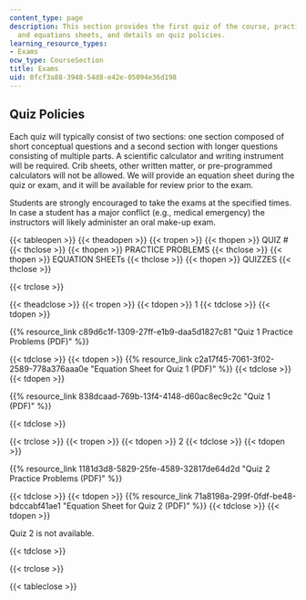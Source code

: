 ```yaml
---
content_type: page
description: This section provides the first quiz of the course, practice problems
  and equations sheets, and details on quiz policies.
learning_resource_types:
- Exams
ocw_type: CourseSection
title: Exams
uid: 0fcf3a88-3948-54d8-e42e-05094e36d198
---
```


Quiz Policies
-------------

Each quiz will typically consist of two sections: one section composed of short conceptual questions and a second section with longer questions consisting of multiple parts. A scientific calculator and writing instrument will be required. Crib sheets, other written matter, or pre-programmed calculators will not be allowed. We will provide an equation sheet during the quiz or exam, and it will be available for review prior to the exam.

Students are strongly encouraged to take the exams at the specified times. In case a student has a major conflict (e.g., medical emergency) the instructors will likely administer an oral make-up exam.

{{< tableopen >}}
{{< theadopen >}}
{{< tropen >}}
{{< thopen >}}
QUIZ #
{{< thclose >}}
{{< thopen >}}
PRACTICE PROBLEMS
{{< thclose >}}
{{< thopen >}}
EQUATION SHEETs
{{< thclose >}}
{{< thopen >}}
QUIZZES
{{< thclose >}}

{{< trclose >}}

{{< theadclose >}}
{{< tropen >}}
{{< tdopen >}}
1
{{< tdclose >}}
{{< tdopen >}}


{{% resource_link c89d6c1f-1309-27ff-e1b9-daa5d1827c81 "Quiz 1 Practice Problems (PDF)" %}}  



{{< tdclose >}}
{{< tdopen >}}
{{% resource_link c2a17f45-7061-3f02-2589-778a376aaa0e "Equation Sheet for Quiz 1 (PDF)" %}}
{{< tdclose >}}
{{< tdopen >}}


{{% resource_link 838dcaad-769b-13f4-4148-d60ac8ec9c2c "Quiz 1 (PDF)" %}}  



{{< tdclose >}}

{{< trclose >}}
{{< tropen >}}
{{< tdopen >}}
2
{{< tdclose >}}
{{< tdopen >}}


{{% resource_link 1181d3d8-5829-25fe-4589-32817de64d2d "Quiz 2 Practice Problems (PDF)" %}}


{{< tdclose >}}
{{< tdopen >}}
{{% resource_link 71a8198a-299f-0fdf-be48-bdccabf41ae1 "Equation Sheet for Quiz 2 (PDF)" %}}
{{< tdclose >}}
{{< tdopen >}}


Quiz 2 is not available.


{{< tdclose >}}

{{< trclose >}}

{{< tableclose >}}
